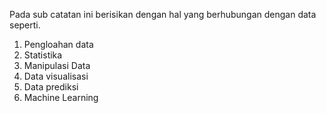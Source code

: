 Pada sub catatan ini berisikan dengan hal yang berhubungan dengan data seperti.

1.  Pengloahan data
2.  Statistika
3.  Manipulasi Data
4.  Data visualisasi
5.  Data prediksi
6.  Machine Learning